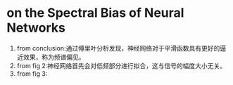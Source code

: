 # on the Spectral Bias of Neural Networks
1. from conclusion:通过傅里叶分析发现，神经网络对于平滑函数具有更好的逼近效果，称为频谱偏见。  
2. from fig 2:神经网络首先会对低频部分进行拟合，这与信号的幅度大小无关。  
3. from fig 3:

